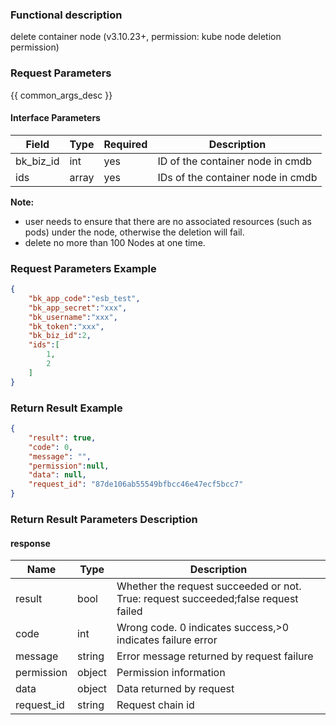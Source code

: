 ### Functional description

delete container node (v3.10.23+, permission: kube node deletion permission)
### Request Parameters

{{ common_args_desc }}

#### Interface Parameters

| Field      | Type      | Required   | Description      |
|-----------|------------|--------|------------|
| bk_biz_id      | int     | yes     | ID of the container node in cmdb |
| ids      | array     | yes     | IDs of the container node in cmdb |


**Note:**
- user needs to ensure that there are no associated resources (such as pods) under the node, otherwise the deletion will fail.
- delete no more than 100 Nodes at one time.

### Request Parameters Example

```json
{
    "bk_app_code":"esb_test",
    "bk_app_secret":"xxx",
    "bk_username":"xxx",
    "bk_token":"xxx",
    "bk_biz_id":2,
    "ids":[
        1,
        2
    ]
}
```

### Return Result Example

```json
{
    "result": true,
    "code": 0,
    "message": "",
    "permission":null,
    "data": null,
    "request_id": "87de106ab55549bfbcc46e47ecf5bcc7"
}
```
### Return Result Parameters Description
#### response

| Name    | Type   | Description                                    |
| ------- | ------ | ------------------------------------- |
| result  | bool   | Whether the request succeeded or not. True: request succeeded;false request failed|
| code    |  int    | Wrong code. 0 indicates success,>0 indicates failure error    |
| message | string |Error message returned by request failure                    |
| permission    |  object |Permission information    |
| data | object |Data returned by request|
| request_id    |  string |Request chain id    |
